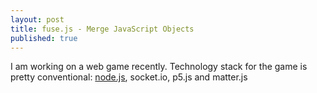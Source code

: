 ```yaml
---
layout: post
title: fuse.js - Merge JavaScript Objects
published: true
---
```


I am working on a web game recently. Technology stack for the game is pretty conventional: [node.js](), socket.io, p5.js and matter.js
